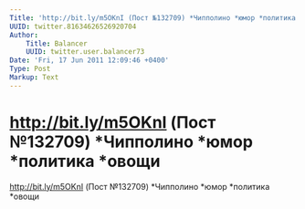 ```yaml
---
Title: 'http://bit.ly/m5OKnI (Пост №132709) *Чипполино *юмор *политика *овощи'
UUID: twitter.81634626526920704
Author:
    Title: Balancer
    UUID: twitter.user.balancer73
Date: 'Fri, 17 Jun 2011 12:09:46 +0400'
Type: Post
Markup: Text
---
```


# http://bit.ly/m5OKnI (Пост №132709) *Чипполино *юмор *политика *овощи

http://bit.ly/m5OKnI (Пост №132709) *Чипполино *юмор
*политика *овощи